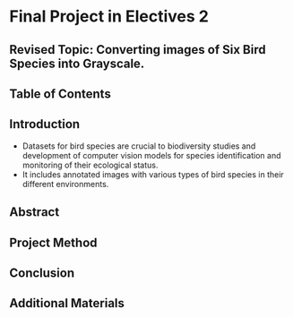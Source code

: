 # Final Project in Electives 2
## Revised Topic: Converting images of Six Bird Species into Grayscale.

## Table of Contents


## Introduction
- Datasets for bird species are crucial to biodiversity studies and development of computer vision models for species identification and monitoring of their ecological status.
- It includes annotated images with various types of bird species in their different environments.

## Abstract

## Project Method

## Conclusion

## Additional Materials

